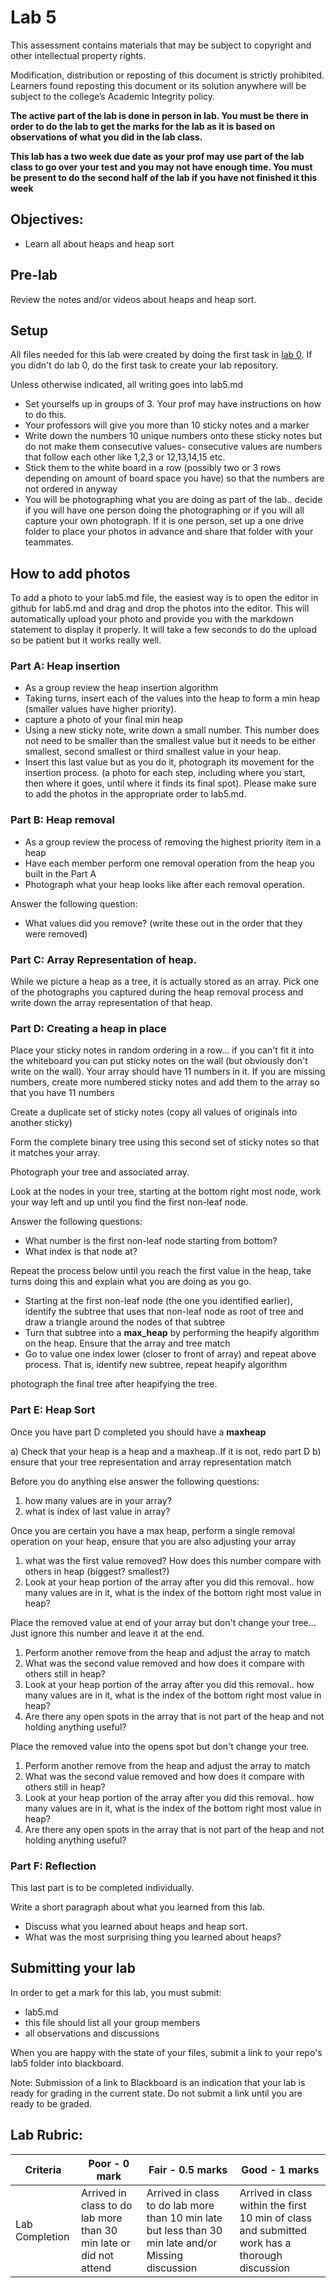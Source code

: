 # Lab 5

This assessment contains materials that may be subject to copyright and other intellectual property rights. 

Modification, distribution or reposting of this document is strictly prohibited. Learners found reposting this document or its solution anywhere will be subject to the college’s Academic Integrity policy.

**The active part of the lab is done in person in lab.  You must be there in order to do the lab to get the marks for the lab as it is based on observations of what you did in the lab class.**

**This lab has a two week due date as your prof may use part of the lab class to go over your test and you may not have enough time.  You must be present to do the second half of the lab if you have not finished it this week**

## Objectives:

- Learn all about heaps and heap sort

## Pre-lab

Review the notes and/or videos about heaps and heap sort.

## Setup


All files needed for this lab were created by doing the first task in [lab 0](lab-00.md).  If you didn't do lab 0, do the first task to create your lab repository.


Unless otherwise indicated, all writing goes into lab5.md  

* Set yourselfs up in groups of 3.  Your prof may have instructions on how to do this.
* Your professors will give you more than 10 sticky notes and a marker
* Write down the numbers 10 unique numbers onto these sticky notes but do not make them consecutive values- consecutive values are numbers that follow each other like 1,2,3 or 12,13,14,15 etc.
* Stick them to the white board in a row (possibly two or 3 rows depending on amount of board space you have) so that the numbers are not ordered in anyway
* You will be photographing what you are doing as part of the lab.. decide if you will have one person doing the photographing or if you will all capture your own photograph.  If it is one person, set up a one drive folder to place your photos in advance and share that folder with your teammates.

## How to add photos

To add a photo to your lab5.md file, the easiest way is to open the editor in github for lab5.md and drag and drop the photos into the editor.  This will automatically upload your photo and provide you with the markdown statement to display it properly.  It will take a few seconds to do the upload so be patient but it works really well.

### Part A: Heap insertion

* As a group review the heap insertion algorithm
* Taking turns, insert each of the values into the heap to form a min heap (smaller values have higher priority).
* capture a photo of your final min heap
* Using a new sticky note, write down a small number.  This number does not need to be smaller than the smallest value but it needs to be either smallest, second smallest or third smallest value in your heap.
* Insert this last value but as you do it, photograph its movement for the insertion process. (a photo for each step, including where you start, then where it goes, until where it finds its final spot).  Please make sure to add the photos in the appropriate order to lab5.md.

### Part B: Heap removal

* As a group review the process of removing the highest priority item in a heap
* Have each member perform one removal operation from the heap you built in the Part A
* Photograph what your heap looks like after each removal operation.

Answer the following question:

* What values did you remove? (write these out in the order that they were removed)


### Part C: Array Representation of heap.

While we picture a heap as a tree, it is actually stored as an array. Pick one of the photographs you captured during the heap removal process and write down the array representation of that heap.


### Part D: Creating a heap in place

Place your sticky notes in random ordering in a row... if you can't fit it into the whiteboard you can put sticky notes on the wall (but obviously don't write on the wall). Your array should have 11 numbers in it.  If you are missing numbers, create more numbered sticky notes and add them to the array so that you have 11 numbers

Create a duplicate set of sticky notes (copy all values of originals into another sticky)

Form the complete binary tree using this second set of sticky notes so that it matches your array.

Photograph your tree and associated array.  

Look at the nodes in your tree, starting at the bottom right most node, work your way left and up until you find the first non-leaf node.

Answer the following questions:

* What number is the first non-leaf node starting from bottom?
* What index is that node at?


Repeat the process below until you reach the first value in the heap, take turns doing this and explain what you are doing as you go.
- Starting at the first non-leaf node (the one you identified earlier), identify the subtree that uses that non-leaf node as root of tree and draw a triangle around the nodes of that subtree
- Turn that subtree into a **max_heap** by performing the heapify algorithm on the heap.  Ensure that the array and tree match
- Go to value one index lower (closer to front of array) and repeat above process.  That is, identify new subtree, repeat heapify algorithm

photograph the final tree after heapifying the tree.

### Part E: Heap Sort

Once you have part D completed you should have a **maxheap**

a) Check that your heap is a heap and a maxheap..If it is not, redo part D
b) ensure that your tree representation and array representation match

Before you do anything else answer the following questions:

1) how many values are in your array?
2) what is index of last value in array?

Once you are certain you have a max heap, perform a single removal operation on your heap, ensure that you are also adjusting your array

1) what was the first value removed? How does this number compare with others in heap (biggest? smallest?)
2)  Look at your heap portion of the array after you did this removal.. how many values are in it, what is the index of the bottom right most value in heap?

Place the removed value at end of your array but don't change your tree...  Just ignore this number and leave it at the end.

1) Perform another remove from the heap and adjust the array to match
2) What was the second value removed and how does it compare with others still in heap?
3) Look at your heap portion of the array after you did this removal.. how many values are in it, what is the index of the bottom right most value in heap?
4) Are there any open spots in the array that is not part of the heap and not holding anything useful?


Place the removed value into the opens spot but don't change your tree.

1) Perform another remove from the heap and adjust the array to match
2) What was the second value removed and how does it compare with others still in heap?
3) Look at your heap portion of the array after you did this removal.. how many values are in it, what is the index of the bottom right most value in heap?
4) Are there any open spots in the array that is not part of the heap and not holding anything useful?

### Part F: Reflection

This last part is to be completed individually.

Write a short paragraph about what you learned from this lab.
* Discuss what you learned about heaps and heap sort.
* What was the most surprising thing you learned about heaps?

## Submitting your lab

In order to get a mark for this lab, you must submit:

* lab5.md
* this file should list all your group members
* all observations and discussions


When you are happy with the state of your files, submit a link to your repo's lab5 folder into blackboard.  

Note: Submission of a link to Blackboard is an indication that your lab is ready for grading in the current state.  Do not submit a link until you are ready to be graded.




## Lab Rubric:


| Criteria       | Poor - 0 mark     | Fair - 0.5 marks                                                                                                                     | Good - 1 marks                                                              |
| -------------- | ----------------- | ------------------------------------------------------------------------------------------------------------------------------------ | --------------------------------------------------------------------------- |
| Lab Completion | Arrived in class to do lab more than 30 min late or  did not attend | Arrived in class to do lab more than 10 min late but less than 30 min late and/or Missing discussion | Arrived in class within the first 10 min of class and submitted work has a thorough discussion |
